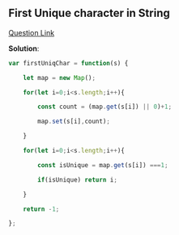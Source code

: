 ## First Unique character in String

[Question Link](https://leetcode.com/problems/first-unique-character-in-a-string/description/)

**Solution**:

```js
var firstUniqChar = function(s) {

    let map = new Map();

    for(let i=0;i<s.length;i++){

        const count = (map.get(s[i]) || 0)+1;

        map.set(s[i],count);

    }

    for(let i=0;i<s.length;i++){

        const isUnique = map.get(s[i]) ===1;

        if(isUnique) return i;

    }

    return -1;

};
```

